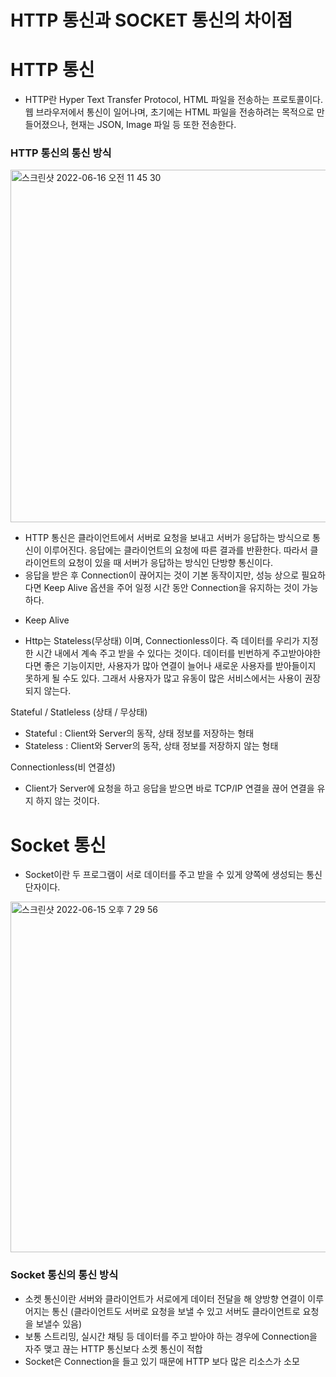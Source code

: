 # HTTP 통신과 SOCKET 통신의 차이점

# HTTP 통신
- HTTP란 Hyper Text Transfer Protocol, HTML 파일을 전송하는 프로토콜이다. 웹 브라우저에서 통신이 일어나며, 초기에는 HTML 파일을 전송하려는 목적으로 만들어졌으나, 현재는 JSON, Image 파일 등 또한 전송한다.

### HTTP 통신의 통신 방식
<img width="564" alt="스크린샷 2022-06-16 오전 11 45 30" src="https://user-images.githubusercontent.com/83891837/173980060-e4e500b9-8256-45e6-8800-0f4f50815af6.png">

- HTTP 통신은 클라이언트에서 서버로 요청을 보내고 서버가 응답하는 방식으로 통신이 이루어진다. 응답에는 클라이언트의 요청에 따른 결과를 반환한다. 따라서 클라이언트의 요청이 있을 때 서버가 응답하는 방식인 단방향 통신이다.
- 응답을 받은 후 Connection이 끊어지는 것이 기본 동작이지만, 성능 상으로 필요하다면 Keep Alive 옵션을 주어 일정 시간 동안 Connection을 유지하는 것이 가능하다. 

* Keep Alive
- Http는 Stateless(무상태) 이며, Connectionless이다. 즉 데이터를 우리가 지정한 시간 내에서 계속 주고 받을 수 있다는 것이다. 데이터를 빈번하게 주고받아야한다면 좋은 기능이지만, 사용자가 많아 연결이 늘어나 새로운 사용자를 받아들이지 못하게 될 수도 있다. 그래서 사용자가 많고 유동이 많은 서비스에서는 사용이 권장되지 않는다.

Stateful / Statleless (상태 / 무상태)
- Stateful : Client와 Server의 동작, 상태 정보를 저장하는 형태
- Stateless : Client와 Server의 동작, 상태 정보를 저장하지 않는 형태

Connectionless(비 연결성)
- Client가 Server에 요청을 하고 응답을 받으면 바로 TCP/IP 연결을 끊어 연결을 유지 하지 않는 것이다. 

# Socket 통신
- Socket이란 두 프로그램이 서로 데이터를 주고 받을 수 있게 양쪽에 생성되는 통신 단자이다.
<img width="561" alt="스크린샷 2022-06-15 오후 7 29 56" src="https://user-images.githubusercontent.com/83891837/173806463-3f3e465b-6acd-4247-9245-ce6304304158.png">

### Socket 통신의 통신 방식
- 소켓 통신이란 서버와 클라이언트가 서로에게 데이터 전달을 해 양방향 연결이 이루어지는 통신 (클라이언트도 서버로 요청을 보낼 수 있고 서버도 클라이언트로 요청을 보낼수 있음)
- 보통 스트리밍, 실시간 채팅 등 데이터를 주고 받아야 하는 경우에 Connection을 자주 맺고 끊는 HTTP 통신보다 소켓 통신이 적합
- Socket은 Connection을 들고 있기 때문에 HTTP 보다 많은 리소스가 소모
